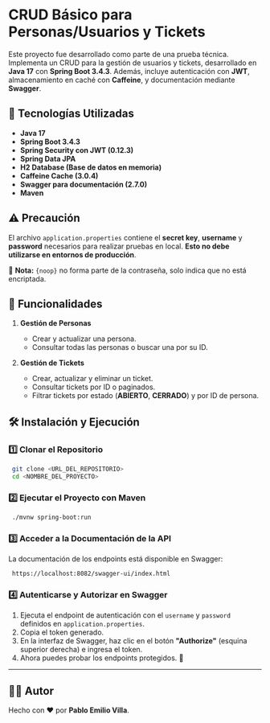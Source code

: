 # CRUD Básico para Personas/Usuarios y Tickets

Este proyecto fue desarrollado como parte de una prueba técnica. Implementa un CRUD para la gestión de usuarios y tickets, desarrollado en **Java 17** con **Spring Boot 3.4.3**. Además, incluye autenticación con **JWT**, almacenamiento en caché con **Caffeine**, y documentación mediante **Swagger**.

## 🚀 Tecnologías Utilizadas

- **Java 17**
- **Spring Boot 3.4.3**
- **Spring Security con JWT (0.12.3)**
- **Spring Data JPA**
- **H2 Database (Base de datos en memoria)**
- **Caffeine Cache (3.0.4)**
- **Swagger para documentación (2.7.0)**
- **Maven**

## ⚠️ Precaución

El archivo `application.properties` contiene el **secret key**, **username** y **password** necesarios para realizar pruebas en local. **Esto no debe utilizarse en entornos de producción**.

📌 **Nota:** `{noop}` no forma parte de la contraseña, solo indica que no está encriptada.

## 📌 Funcionalidades

1. **Gestión de Personas**
   - Crear y actualizar una persona.
   - Consultar todas las personas o buscar una por su ID.

2. **Gestión de Tickets**
   - Crear, actualizar y eliminar un ticket.
   - Consultar tickets por ID o paginados.
   - Filtrar tickets por estado (**ABIERTO**, **CERRADO**) y por ID de persona.

## 🛠️ Instalación y Ejecución

### 1️⃣ Clonar el Repositorio
```sh
 git clone <URL_DEL_REPOSITORIO>
 cd <NOMBRE_DEL_PROYECTO>
```

### 2️⃣ Ejecutar el Proyecto con Maven
```sh
 ./mvnw spring-boot:run
```

### 3️⃣ Acceder a la Documentación de la API
La documentación de los endpoints está disponible en Swagger:
```sh
 https://localhost:8082/swagger-ui/index.html
```

### 4️⃣ Autenticarse y Autorizar en Swagger
1. Ejecuta el endpoint de autenticación con el `username` y `password` definidos en `application.properties`.
2. Copia el token generado.
3. En la interfaz de Swagger, haz clic en el botón **"Authorize"** (esquina superior derecha) e ingresa el token.
4. Ahora puedes probar los endpoints protegidos. 🚀

---

## 👨‍💻 Autor
Hecho con ❤️ por **Pablo Emilio Villa**.


